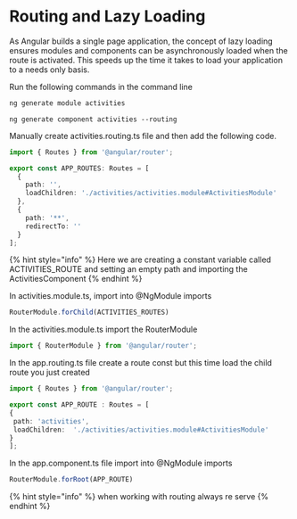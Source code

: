 # Routing and Lazy Loading

As Angular builds a single page application, the concept of lazy loading ensures modules and components can be asynchronously loaded when the route is activated. This speeds up the time it takes to load your application to a needs only basis.

Run the following commands in the command line

```bash
ng generate module activities
```

```text
ng generate component activities --routing
```

Manually create activities.routing.ts file and then add the following code. 

```typescript
import { Routes } from '@angular/router';

export const APP_ROUTES: Routes = [
  {
    path: '',
    loadChildren: './activities/activities.module#ActivitiesModule'
  },
  {
    path: '**',
    redirectTo: ''
  }
];

```

{% hint style="info" %}
Here we are creating a constant variable called ACTIVITIES\_ROUTE and setting an empty path and importing the ActivitiesComponent
{% endhint %}

In activities.module.ts, import into @NgModule imports

```typescript
RouterModule.forChild(ACTIVITIES_ROUTES)
```

In the activities.module.ts import the RouterModule

```typescript
import { RouterModule } from '@angular/router';
```

In the app.routing.ts file create a route const but this time load the child route you just created

```typescript
import { Routes } from '@angular/router';

export const APP_ROUTE : Routes = [
{
 path: 'activities',
 loadChildren:  './activities/activities.module#ActivitiesModule'
}
];
```

In the app.component.ts file import into @NgModule imports

```typescript
RouterModule.forRoot(APP_ROUTE)
```

{% hint style="info" %}
when working with routing always re serve
{% endhint %}

